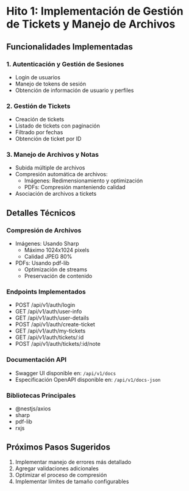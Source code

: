 # Hito 1: Implementación de Gestión de Tickets y Manejo de Archivos

## Funcionalidades Implementadas

### 1. Autenticación y Gestión de Sesiones
- Login de usuarios
- Manejo de tokens de sesión
- Obtención de información de usuario y perfiles

### 2. Gestión de Tickets
- Creación de tickets
- Listado de tickets con paginación
- Filtrado por fechas
- Obtención de ticket por ID

### 3. Manejo de Archivos y Notas
- Subida múltiple de archivos
- Compresión automática de archivos:
  - Imágenes: Redimensionamiento y optimización
  - PDFs: Compresión manteniendo calidad
- Asociación de archivos a tickets

## Detalles Técnicos

### Compresión de Archivos
- Imágenes: Usando Sharp
  - Máximo 1024x1024 pixels
  - Calidad JPEG 80%
- PDFs: Usando pdf-lib
  - Optimización de streams
  - Preservación de contenido

### Endpoints Implementados
- POST /api/v1/auth/login
- GET /api/v1/auth/user-info
- GET /api/v1/auth/user-details
- POST /api/v1/auth/create-ticket
- GET /api/v1/auth/my-tickets
- GET /api/v1/auth/tickets/:id
- POST /api/v1/auth/tickets/:id/note

### Documentación API
- Swagger UI disponible en: `/api/v1/docs`
- Especificación OpenAPI disponible en: `/api/v1/docs-json`

### Bibliotecas Principales
- @nestjs/axios
- sharp
- pdf-lib
- rxjs

## Próximos Pasos Sugeridos
1. Implementar manejo de errores más detallado
2. Agregar validaciones adicionales
3. Optimizar el proceso de compresión
4. Implementar límites de tamaño configurables